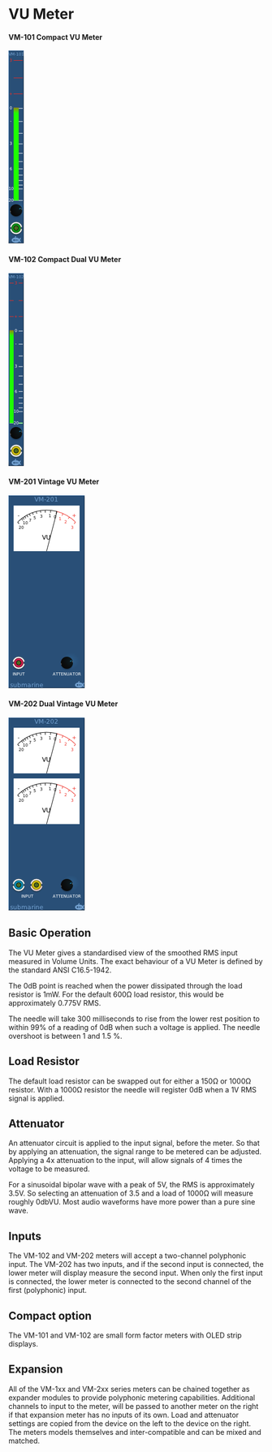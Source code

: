 # VU Meter
#### VM-101 Compact VU Meter
![View of the Dual Vintage VU Meter](VM-101.m.png "VU Meter")
#### VM-102 Compact Dual VU Meter
![View of the Dual Vintage VU Meter](VM-102.m.png "VU Meter")
#### VM-201 Vintage VU Meter
![View of the Dual Vintage VU Meter](VM-201.m.png "VU Meter")
#### VM-202 Dual Vintage VU Meter
![View of the Dual Vintage VU Meter](VM-202.m.png "VU Meter")

## Basic Operation

The VU Meter gives a standardised view of the smoothed RMS input measured in Volume Units. The exact behaviour of a VU Meter is defined by the standard ANSI C16.5-1942.

The 0dB point is reached when the power dissipated through the load resistor is 1mW.  For the default 600Ω load resistor, this would be approximately 0.775V RMS.

The needle will take 300 milliseconds to rise from the lower rest position to within 99% of a reading of 0dB when such a voltage is applied. The needle overshoot is between 1 and 1.5 %.

## Load Resistor

The default load resistor can be swapped out for either a 150Ω or 1000Ω resistor. With a 1000Ω resistor the needle will register 0dB when a 1V RMS signal is applied.

## Attenuator

An attenuator circuit is applied to the input signal, before the meter. So that by applying an attenuation, the signal range to be metered can be adjusted. Applying a 4x attenuation to the input, will allow signals of 4 times the voltage to be measured.

For a sinusoidal bipolar wave with a peak of 5V, the RMS is approximately 3.5V.  So selecting an attenuation of 3.5 and a load of 1000Ω will measure roughly 0dbVU.  Most audio waveforms have more power than a pure sine wave.

## Inputs

The VM-102 and VM-202 meters will accept a two-channel polyphonic input. The VM-202 has two inputs, and if the second input is connected, the lower meter will display measure the second input. When only the first input is connected, the lower meter is connected to the second channel of the first (polyphonic) input.

## Compact option

The VM-101 and VM-102 are small form factor meters with OLED strip displays.

## Expansion

All of the VM-1xx and VM-2xx series meters can be chained together as expander modules to provide polyphonic metering capabilities. Additional channels to input to the meter, will be passed to another meter on the right if that expansion meter has no inputs of its own.
Load and attenuator settings are copied from the device on the left to the device on the right. The meters models themselves and inter-compatible and can be mixed and matched.
